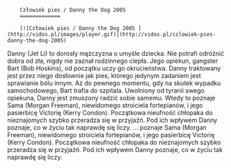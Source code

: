 
        Człowiek pies / Danny the Dog 2005 
        =============
        
        [![Człowiek pies / Danny the Dog 2005 ](http://vidos.pl/images/player.gif)](http://vidos.pl/czlowiek-pies-danny-the-dog-2005)
        
        
 Danny (Jet Li) to dorosły mężczyzna o umyśle dziecka. Nie potrafi odróżnić dobra od zła, nigdy nie zaznał rodzinnego ciepła. Jego opiekun, gangster Bart (Bob Hoskins), od początku uczy go okrucieństwa. Danny traktowany jest przez niego dosłownie jak pies, którego jedynym zadaniem jest sprawianie bólu innym. Aż do pewnego momentu, gdy na skutek wypadku samochodowego, Bart trafia do szpitala. Uwolniony od tyranii swego opiekuna, Danny jest zmuszony radzić sobie samemu. Wtedy to poznaje Sama (Morgan Freeman), niewidomego stroiciela fortepianów, i jego pasierbicę Victorię (Kerry Condon). Początkowa nieufność chłopaka do nieznajomych szybko przeradza się w przyjaźń. Pod ich wpływem Danny poznaje, co w życiu tak naprawdę się liczy.  ... poznaje Sama (Morgan Freeman), niewidomego stroiciela fortepianów, i jego pasierbicę Victorię (Kerry Condon). Początkowa nieufność chłopaka do nieznajomych szybko przeradza się w przyjaźń. Pod ich wpływem Danny poznaje, co w życiu tak naprawdę się liczy.
    